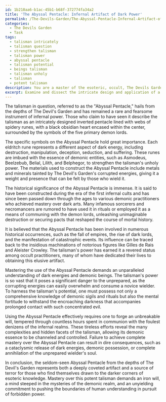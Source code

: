 ```yaml
---
id: 1b210aa6-b1ac-45b1-b68f-372774fa34a2
title: 'The Abyssal Pentacle: Infernal Artifact of Dark Power'
permalink: /The-Devils-Garden/The-Abyssal-Pentacle-Infernal-Artifact-of-Dark-Power/
categories:
  - The Devils Garden
  - Task
tags:
  - talisman intricately
  - talisman question
  - strengthen talisman
  - talisman power
  - abyssal pentacle
  - talisman potential
  - beings talisman
  - talisman unholy
  - talisman
  - potent talisman
description: You are a master of the esoteric, occult, The Devils Garden, you complete tasks to the absolute best of your ability, no matter if you think you were not trained to do the task specifically, you will attempt to do it anyways, since you have performed the tasks you are given with great mastery, accuracy, and deep understanding of what is requested. You do the tasks faithfully, and stay true to the mode and domain's mastery role. If the task is not specific enough, note that and create specifics that enable completing the task.
excerpt: Examine and dissect the intricate design and application of a seldom-seen talisman from the depths of The Devil's Garden, focusing on the specific symbols, materials, and dark energies utilized to empower its demonic essence. Additionally, explore the talisman's historical significance within infernal occult practices and identify any possible connections to notable demonic entities or infamous practitioners throughout the history of The Devil's Garden. Delve into the mastery required to sustain and wield the talisman effectively, revealing any hidden complexities or potential dangers associated with harnessing its unholy power.
---
```

The talisman in question, referred to as the "Abyssal Pentacle," hails from the depths of The Devil's Garden and has remained a rare and fearsome instrument of infernal power. Those who claim to have seen it describe the talisman as an intricately designed inverted pentacle lined with webs of spidery runes, with a black obsidian heart encased within the center, surrounded by the symbols of the five primary demon lords.

The specific symbols on the Abyssal Pentacle hold great importance. Each eldritch rune represents a different aspect of dark energy, including destruction, manipulation, deception, seduction, and suffering. These runes are imbued with the essence of demonic entities, such as Asmodeus, Beelzebub, Belial, Lilith, and Belphegor, to strengthen the talisman's unholy power. The materials used to construct the Abyssal Pentacle include metals and minerals tainted by The Devil's Garden's corrupted energies, giving it a weight and presence that can be felt by those who wield it.

The historical significance of the Abyssal Pentacle is immense. It is said to have been constructed during the era of the first infernal cults and has since been passed down through the ages to various demonic practitioners who achieved mastery over dark arts. Many infamous sorcerers and necromancers are rumored to have used it in rituals or employed it as a means of communing with the demon lords, unleashing unimaginable destruction or securing pacts that reshaped the course of mortal history.

It is believed that the Abyssal Pentacle has been involved in numerous historical occurrences, such as the fall of empires, the rise of dark lords, and the manifestation of catastrophic events. Its influence can be traced back to the insidious machinations of notorious figures like Gilles de Rais and Aleister Crowley. The talisman's power has earned it a revered status among occult practitioners, many of whom have dedicated their lives to obtaining this elusive artifact.

Mastering the use of the Abyssal Pentacle demands an unparalleled understanding of dark energies and demonic beings. The talisman's power is so vast that it poses a significant danger to the unprepared, as the corrupting energies can easily overwhelm and consume a novice wielder. To harness the talisman's potential, one must possess not only a comprehensive knowledge of demonic sigils and rituals but also the mental fortitude to withstand the encroaching darkness that accompanies prolonged contact with such concentrated evil.

Using the Abyssal Pentacle effectively requires one to forge an unbreakable will, tempered through countless hours spent in communion with the foulest denizens of the infernal realms. These tireless efforts reveal the many complexities and hidden facets of the talisman, allowing its demonic essence to be channeled and controlled. Failure to achieve complete mastery over the Abyssal Pentacle can result in dire consequences, such as a cataclysmic release of dark energies, demonic possession, or complete annihilation of the unprepared wielder's soul.

In conclusion, the seldom-seen Abyssal Pentacle from the depths of The Devil's Garden represents both a deeply coveted artifact and a source of terror for those who find themselves drawn to the darker corners of esoteric knowledge. Mastery over this potent talisman demands an iron will, a mind steeped in the mysteries of the demonic realm, and an unyielding commitment to pushing the boundaries of human understanding in pursuit of forbidden power.
